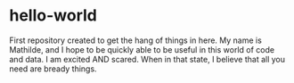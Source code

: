 # hello-world
First repository created to get the hang of things in here. 
My name is Mathilde, and I hope to be quickly able to be useful in this world of code and data.
I am excited AND scared.
When in that state, I believe that all you need are bready things.
